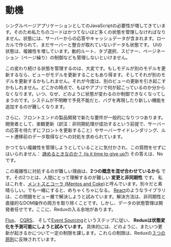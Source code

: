 # 動機

シングルページアプリケーションとしてのJavaScriptの必要性が増してきています。そのため私たちのコードはかつてないほど多くの状態を管理しなければなりません。状態には、サーバーからの応答やキャッシュデータが含まれます。ローカルで作られて、まだサーバーと整合が取れていないデータも状態です。
UIの状態は、複雑性を増しています。動的ルート、タブ選択、スピナー、ページネーション（ページ繰り）の制御なども管理しないといけません。

この変わり続ける状態を管理するのは、大変です。もしモデルが別のモデルを更新するなら、ビューがモデルを更新することもあり得ます。そしてそれが別のモデルを更新するかもしれません。それが今度は、別のビューの更新を引き起こすかもしれません。どこかの時点で、もはやアプリで何が起こっているのか分からなくなります。いつ、なぜ、どのように状態が変わるのか制御できなくなってしまうのです。システムが不明瞭で予見不能だと、バグを再現したり新しい機能を追加するのが難しくなります。

さらに、フロントエンドの製品開発で新たな要件が一般的になりつつあります。開発者として、楽観更新（訳注：非同期処理が成功するという前提で、サーバーの応答を待たずにフロントを更新すること）やサーバーサイドレンダリング、ルート遷移前のデータ取得などへの対処を求められています。

かつてない複雑性を管理しようとしていることに気付かされ、この質問をせずにはいられません： [諦めるときなのか？ (is it time to give up?)](http://www.quirksmode.org/blog/archives/2015/07/stop_pushing_th.html) その答えは、Noです。

この複雑性に対処するのが難しい理由は、**2つの概念を混ぜ合わせているから** です。その2つとは、人間にとって理解するのが難しい **変更と非同期性** です。 私はこれを、[メントスとコーラ (Mentos and Coke)](https://en.wikipedia.org/wiki/Diet_Coke_and_Mentos_eruption)と呼んでいます。別々だと素晴らしい。でも一緒にすると、めちゃくちゃになる。 [React](http://facebook.github.io/react)のようなライブラリは、この問題をビュー層で解決しようと試みています。解決方法は、非同期性と直接的なDOM操作の両方を取り除くことです。しかし、データの状態管理は開発者任せです。ここに、Reduxの入る余地があります。

[Flux](http://facebook.github.io/flux)、 [CQRS](http://martinfowler.com/bliki/CQRS.html)、 そして[Event Sourcing](http://martinfowler.com/eaaDev/EventSourcing.html)というステップに従い、 **Reduxは状態変化を予測可能にしようと試みています。** 具体的には、どのように、またいつ更新が起きるかについて一定の制限を課します。これらの制限は、Reduxの[３つの原則](ThreePrinciples.md)に反映されています。
